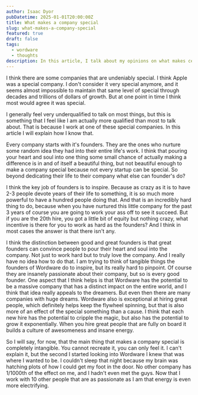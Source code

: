 ```yaml
---
author: Isaac Dyor
pubDatetime: 2025-01-01T20:00:00Z
title: What makes a company special
slug: what-makes-a-company-special
featured: true
draft: false
tags:
  - wordware
  - thoughts
description: In this article, I talk about my opinions on what makes certain companies special.
---
```


I think there are some companies that are undeniably special. I think Apple was a special company. I don't consider it very special anymore, and it seems almost impossible to maintain that same level of special through decades and trillions of dollars of growth. But at one point in time I think most would agree it was special.

I generally feel very underqualified to talk on most things, but this is something that I feel like I am actually more qualified than most to talk about. That is because I work at one of these special companies. In this article I will explain how I know that.

Every company starts with it's founders. They are the ones who nurture some random idea they had into their entire life's work. I think that pouring your heart and soul into one thing some small chance of actually making a difference is in and of itself a beautiful thing, but not beautiful enough to make a company special because not every startup can be special. So beyond dedicating their life to their company what else can founder's do?

I think the key job of founders is to inspire. Because as crazy as it is to have 2-3 people devote years of their life to something, it is so much more powerful to have a hundred people doing that. And that is an incredibly hard thing to do, because when you have nurtured this little company for the past 3 years of course you are going to work your ass off to see it succeed. But if you are the 20th hire, you got a little bit of equity but nothing crazy, what incentive is there for you to work as hard as the founders? And I think in most cases the answer is that there isn't any.

I think the distinction between good and great founders is that great founders can convince people to pour their heart and soul into the company. Not just to work hard but to truly love the company. And I really have no idea how to do that. I am trying to think of tangible things the founders of Wordware do to inspire, but its really hard to pinpoint. Of course they are insanely passionate about their company, but so is every good founder. One aspect that I think helps is that Wordware has the potential to be a massive company that has a distinct impact on the entire world, and I think that idea really appeals to the dreamers. But even then there are many companies with huge dreams. Wordware also is exceptional at hiring great people, which definitely helps keep the flywheel spinning, but that is also more of an effect of the special something than a cause. I think that each new hire has the potential to cripple the magic, but also has the potential to grow it exponentially. When you hire great people that are fully on board it builds a culture of awesomeness and insane energy.

So I will say, for now, that the main thing that makes a company special is completely intangible. You cannot recreate it, you can only feel it. I can't explain it, but the second I started looking into Wordware I knew that was where I wanted to be. I couldn't sleep that night because my brain was hatching plots of how I could get my foot in the door. No other company has 1/1000th of the effect on me, and I hadn't even met the guys. Now that I work with 10 other people that are as passionate as I am that energy is even more electrifying.
